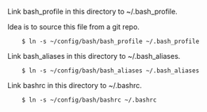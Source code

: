 Link bash_profile in this directory to ~/.bash_profile.

Idea is to source this file from a git repo.

        $ ln -s ~/config/bash/bash_profile ~/.bash_profile

Link bash_aliases in this directory to ~/.bash_aliases.

        $ ln -s ~/config/bash/bash_aliases ~/.bash_aliases

Link bashrc in this directory to ~/.bashrc.

        $ ln -s ~/config/bash/bashrc ~/.bashrc
